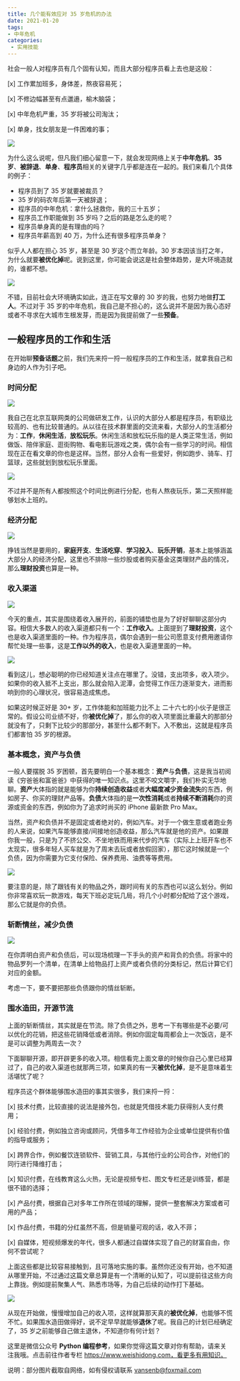 ```yaml
---
title: 几个能有效应对 35 岁危机的办法
date: 2021-01-20
tags:
- 中年危机
categories:
 - 实用技能
---
```


社会一般人对程序员有几个固有认知，而且大部分程序员看上去也是这般：

[x] 工作累加班多，身体差，熬夜容易死；

[x] 不修边幅甚至有点邋遢，榆木脑袋；

[x] 中年危机严重，35 岁将被公司淘汰；

[x] 单身，找女朋友是一件困难的事；



![](http://img.weishidong.com/Jietu20210119-221323.png)



为什么这么说呢，但凡我们细心留意一下，就会发现网络上关于**中年危机**、**35岁**、**被辞退**、**单身**、**程序员**相关的关键字几乎都是连在一起的。我们来看几个具体的例子：

- 程序员到了 35 岁就要被裁员？
- 35 岁的码农年后第一天被辞退；
- 程序员的中年危机：拿什么拯救你，我的三十五岁；
- 程序员工作职能做到 35 岁吗？之后的路是怎么走的呢？
- 程序员单身真的是有理由的吗？
- 程序员年薪高到 40 万，为什么还有很多程序员单身？

似乎人人都在担心 35 岁，甚至是 30 岁这个而立年龄。30 岁本因该当打之年，为什么就要**被优化掉**呢。说到这里，你可能会说这是社会整体趋势，是大环境造就的，谁都不想。

![](http://img.weishidong.com/Jietu20210119-221446.png)

不错，目前社会大环境确实如此，连正在写文章的 30 岁的我，也努力地做**打工人**。不过对于 35 岁的中年危机，我自己是不担心的，这么说并不是因为我心态好或者不寻求在大城市生根发芽，而是因为我提前做了一些**预备**。



## 一般程序员的工作和生活

在开始聊**预备话题**之前，我们先来捋一捋一般程序员的工作和生活，就拿我自己和身边的人作为引子吧。



### 时间分配

![](http://img.weishidong.com/Jietu20210119-210006.png)

我自己在北京互联网类的公司做研发工作，认识的大部分人都是程序员，有职级比较高的、也有比较普通的。从以往在技术群里面的交流来看，大部分人的生活都分为：**工作**，**休闲生活**，**放松玩乐**。休闲生活和放松玩乐指的是人类正常生活，例如做饭、陪伴家庭、逛街购物、看电影玩游戏之类，偶尔会有一些学习的时间。相信现在正在看文章的你也是这样。当然，部分人会有一些爱好，例如跑步、骑车、打篮球，这些就划到放松玩乐里面。

![](http://img.weishidong.com/Jietu20210119-210150.png)

不过并不是所有人都按照这个时间比例进行分配，也有人熬夜玩乐，第二天照样能够划水上班的。





### 经济分配

![](http://img.weishidong.com/Jietu20210119-211331.png?imageMogr2/auto-orient/thumbnail/!820x560)

挣钱当然是要用的，**家庭开支**、**生活吃穿**、**学习投入**、**玩乐开销**，基本上能够涵盖大部分人的经济分配，这里也不排除一些炒股或者购买基金这类理财产品的情况，那么**理财投资**也算是一种。



### 收入渠道

![](http://img.weishidong.com/Jietu20210119-211041.png?imageMogr2/auto-orient/thumbnail/!820x560)

今天的重点，其实是围绕着收入展开的，前面的铺垫也是为了好好聊聊这部分内容。相信大多数人的收入渠道都只有一个：**工作收入**。上面提到了**理财投资**，这个也是收入渠道里面的一种。作为程序员，偶尔会遇到一些公司愿意支付费用邀请你帮忙处理一些事，这是**工作以外的收入**，也是收入渠道里面的一种。

![](http://img.weishidong.com/Jietu20210120-080757.png)

看到这儿，想必聪明的你已经知道关注点在哪里了。没错，支出项多，收入项少。如果你的收入抵不上支出，那么就会陷入泥潭，会觉得工作压力逐渐变大，进而影响到你的心理状况，很容易造成焦虑。

如果这时候正好是 30+ 岁，工作体能和加班能力比不上 二十六七的小伙子是很正常的。假设公司业绩不好，你**被优化掉**了，那么你的收入项里面比重最大的那部分就没有了，只剩下比较少的那部分，甚至什么都不剩下。入不敷出，这就是程序员们都害怕 35 岁的根源。



### 基本概念，资产与负债

一般人要摆脱 35 岁困顿，首先要明白一个基本概念：**资产**与**负债**，这是我当初阅读《穷爸爸和富爸爸》中获得的唯一知识点。这里不咬文嚼字，我们朴实无华地聊。**资产**大体指的就是能够为你**持续创造收益**或者**大幅度减少资金流失**的东西，例如房子、你买的理财产品等。**负债**大体指的是**一次性消耗**或者**持续不断消耗**你的资源或资金的东西，例如你为了追求时尚买的 iPhone 最新款 Pro Max。

当然，资产和负债并不是固定或者绝对的，例如汽车。对于一个做生意或者跑业务的人来说，如果汽车能够直接/间接地创造收益，那么汽车就是他的资产。如果跟你我一般，只是为了不挤公交、不坐地铁而用来代步的汽车（实际上上班开车也不太现实，很多年轻人买车就是为了周末去玩或者放假回家），那它这时候就是一个负债，因为你需要为它支付保险、保养费用、油费等等费用。

![](http://img.weishidong.com/Jietu20210119-221819.png)

要注意的是，除了跟钱有关的物品之外，跟时间有关的东西也可以这么划分。例如你非常喜欢玩一款游戏，每天下班必定玩几局，将几个小时都分配给了这个游戏，那么它就是你的负债。



### 斩断情丝，减少负债

![](http://img.weishidong.com/Jietu20210119-221942.png?imageMogr2/auto-orient/thumbnail/!320x260)

在你弄明白资产和负债后，可以现场梳理一下手头的资产和背负的负债。将家中的物品罗列一个清单，在清单上给物品打上资产或者负债的分类标记，然后计算它们对应的金额。

考虑一下，要不要把那些负债跟你的情丝斩断。



### 围水造田，开源节流

上面的斩断情丝，其实就是在节流。除了负债之外，思考一下有哪些是不必要/可以优化的花销，把这些花销降低或者消除。例如你固定每周都会上一次饭店，是不是可以调整为两周去一次？

下面聊聊开源，即开辟更多的收入项。相信看完上面文章的时候你自己心里已经算过了，自己的收入渠道也就那两三项，如果真的有一天**被优化掉**，是不是意味着生活堪忧了呢？

程序员这个群体能够围水造田的事其实很多，我们来捋一捋：

[x] 技术付费，比较直接的说法是接外包，也就是凭借技术能力获得别人支付费用；

[x] 经验付费，例如独立咨询或顾问，凭借多年工作经验为企业或单位提供有价值的指导或服务；

[x] 跨界合作，例如餐饮连锁软件、营销工具，与其他行业的公司合作，对他们的同行进行降维打击；

[x] 知识付费，在线教育这么火热，无论是视频专栏、图文专栏还是训练营，都是很不错的选择；

[x] 产品付费，根据自己对多年工作所在领域的理解，提供一整套解决方案或者可用的产品；

[x] 作品付费，书籍的分红虽然不高，但是销量可观的话，收入不菲；

[x] 自媒体，短视频爆发的年代，很多人都通过自媒体实现了自己的财富自由，你何不尝试呢？

上面这些都是比较容易接触到，且可落地实施的事。虽然你还没有开始，也不知道从哪里开始，不过通过这篇文章总算是有一个清晰的认知了，可以提前往这些方向上靠拢。例如提前聚集人气、熟悉市场等，为自己后续的动作打下基础。

![](http://img.weishidong.com/Jietu20210119-222327.png?imageMogr2/auto-orient/thumbnail/!820x560)

从现在开始做，慢慢增加自己的收入项，这样就算那天真的**被优化掉**，也能够不慌不忙。如果围水造田做得好，说不定早早就能够**退休**了呢。我自己的计划已经确定了，35 岁之前能够自己做主退休，不知道你有何计划？



这里是微信公众号 **Python 编程参考**，如果你觉得这篇文章对你有帮助，请来关注我哦。点击前往作者专栏 https://www.weishidong.com，看更多有用知识。



说明：部分图片截取自网络，如有侵权请联系 vansenb@foxmail.com